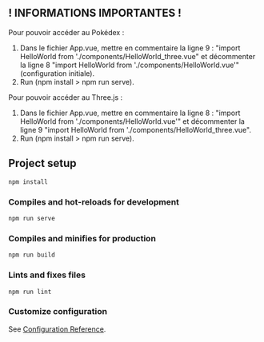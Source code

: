 ## ! INFORMATIONS IMPORTANTES !

Pour pouvoir accéder au Pokédex : 
1. Dans le fichier App.vue, mettre en commentaire la ligne 9 : "import HelloWorld from './components/HelloWorld_three.vue" et décommenter la ligne 8 "import HelloWorld from './components/HelloWorld.vue'" (configuration initiale).
2. Run (npm install > npm run serve).

Pour pouvoir accéder au Three.js : 
1. Dans le fichier App.vue, mettre en commentaire la ligne 8 : "import HelloWorld from './components/HelloWorld.vue'" et décommenter la ligne 9 "import HelloWorld from './components/HelloWorld_three.vue".
2. Run (npm install > npm run serve).

## Project setup
```
npm install
```

### Compiles and hot-reloads for development
```
npm run serve
```

### Compiles and minifies for production
```
npm run build
```

### Lints and fixes files
```
npm run lint
```

### Customize configuration
See [Configuration Reference](https://cli.vuejs.org/config/).
